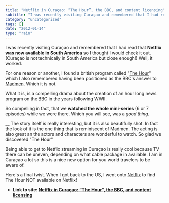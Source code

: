 ```yaml
---
title: "Netflix in Curaçao: “The Hour”, the BBC, and content licensing"
subtitle: "I was recently visiting Curaçao and remembered that I had read that **Netflix"
category: "uncategorized"
tags: []
date: "2012-01-14"
type: "rain"
---
```

I was recently visiting Curaçao and remembered that I had read that **Netflix
was now available in South America** so I thought I would check it out.
(Curaçao is not technically in South America but close enough!) Well, it
worked.

For one reason or another, I found a british program called "[The
Hour](<http://www.bbcamerica.com/the-hour/>)" which I also remembered having
been positioned as the BBC's answer to
[Madmen](<http://www.amctv.com/shows/mad-men>). Which it is not.

What it is, is a compelling drama about the creation of an hour long news
program on the BBC in the years following WWII.

So compelling in fact, that we **watched the whole mini-series** (6 or 7
episodes) while we were there. Which you will see, was a _good thing._

__ The story itself is really interesting, but it is also beautifully shot. In
fact the look of it is the one thing that is reminiscent of Madmen. The acting
is also great an the actors and characters are wonderful to watch. So glad we
discovered "The Hour"

Being able to get to Netflix streaming in Curaçao is really cool because TV
there can be uneven, depending on what cable package in available. I am in
Curaçao a lot so this is a nice new option for you world travelers to be aware
of.

Here's a final twist. When I got back to the US, I went onto
[Netflix](<http://movies.netflix.com/WiMovie/The_Hour/70203479?trkid=2361637>)
to find The Hour NOT available on Netflix!


* **Link to site:** **[Netflix in Curaçao: “The Hour”, the BBC, and content licensing](None)**
